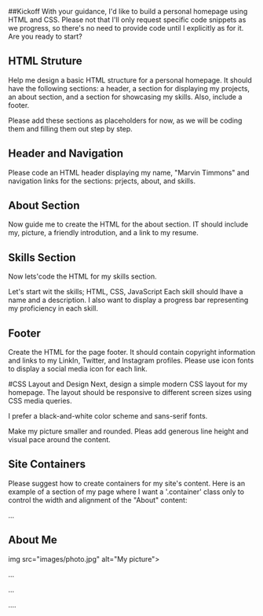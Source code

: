 ##Kickoff
With your guidance, I'd like to build a personal homepage using HTML and CSS.
Please not that I'll only request specific code snippets as we progress, so there's no need to provide code until I explicitly as for it. 
Are you ready to start?

## HTML Struture
Help me design a basic HTML structure for a personal homepage.  It should have the following sections: a header, a section for displaying my projects, an about section, and a section for showcasing my skills. Also, include a footer.

Please add these sections as placeholders for now, as we will be coding them and filling them out step by step.

## Header and Navigation
Please code an HTML header displaying my name, "Marvin Timmons" and navigation links for the sections: prjects, about, and skills.

## About Section
Now guide me to create the HTML for the about section.  IT should include my, picture, a friendly introdution, and a link to my resume.

## Skills Section
Now lets'code the HTML for my skills section.

Let's start wit the skills; HTML, CSS, JavaScript
Each skill should lhave a name and a description.  I also want to display a progress bar representing my proficiency in each skill.

## Footer
Create the HTML for the page footer.  It should contain copyright information and links to my LinkIn, Twitter, and Instagram profiles.   Please use icon fonts to display a social media icon for each link. 

#CSS Layout and Design
Next, design a simple modern CSS layout for my homepage.
The layout should be responsive to different screen sizes using CSS media queries.

I prefer a black-and-white color scheme and sans-serif fonts.

Make my picture smaller and rounded.  Pleas add generous line height and visual pace around the content. 

## Site Containers

Please suggest how to create containers for my site's content.  Here is an example of a section of my page where I want a '.container' class only to control the width and alignment of the "About"
content:

...

<section id = "about">
    <h2>About Me</h2>
    <div class="about-content">
        img src="images/photo.jpg" alt="My picture">
        <p>...</p>
        <p>...</p>
    </div>
</section>
....